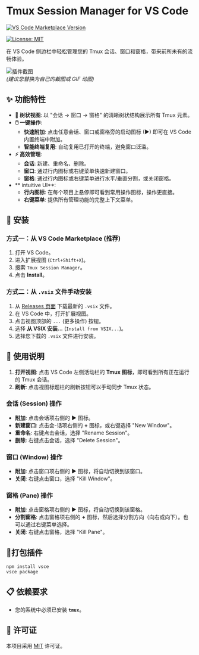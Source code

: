 # Tmux Session Manager for VS Code

[![VS Code Marketplace Version](https://img.shields.io/visual-studio-marketplace/v/ZeroRegister.vscode-tmux-manager?style=flat-square&label=Marketplace)](https://marketplace.visualstudio.com/items?itemName=ZeroRegister.vscode-tmux-manager)

[![License: MIT](https://img.shields.io/badge/License-MIT-yellow.svg)](https://opensource.org/licenses/MIT)

在 VS Code 侧边栏中轻松管理您的 Tmux 会话、窗口和窗格，带来前所未有的流畅体验。

![插件截图](https://raw.githubusercontent.com/YOUR_USERNAME/YOUR_REPO/main/screenshot.png)  
*(建议您替换为自己的截图或 GIF 动图)*

## ✨ 功能特性

-   **🌲 树状视图**: 以 "会话 -> 窗口 -> 窗格" 的清晰树状结构展示所有 Tmux 元素。
-   **🖱️ 一键操作**:
    -   **快速附加**: 点击任意会话、窗口或窗格旁的启动图标 (▶) 即可在 VS Code 内置终端中附加。
    -   **智能终端复用**: 自动复用已打开的终端，避免窗口泛滥。
-   **⚡ 高效管理**:
    -   **会话**: 新建、重命名、删除。
    -   **窗口**: 通过行内图标或右键菜单快速新建窗口。
    -   **窗格**: 通过行内图标或右键菜单进行水平/垂直分割，或关闭窗格。
-   ** intuitive UI**:
    -   **行内图标**: 在每个项目上悬停即可看到常用操作图标，操作更直接。
    -   **右键菜单**: 提供所有管理功能的完整上下文菜单。

## 🚀 安装

### 方式一：从 VS Code Marketplace (推荐)

1.  打开 VS Code。
2.  进入扩展视图 (`Ctrl+Shift+X`)。
3.  搜索 `Tmux Session Manager`。
4.  点击 **Install**。

### 方式二：从 `.vsix` 文件手动安装

1.  从 [Releases 页面](https://github.com/YOUR_USERNAME/YOUR_REPO/releases) 下载最新的 `.vsix` 文件。
2.  在 VS Code 中，打开扩展视图。
3.  点击视图顶部的 `...` (更多操作) 按钮。
4.  选择 **从 VSIX 安装...** (`Install from VSIX...`)。
5.  选择您下载的 `.vsix` 文件进行安装。

## 📖 使用说明

1.  **打开视图**: 点击 VS Code 左侧活动栏的 **Tmux 图标**，即可看到所有正在运行的 Tmux 会话。
2.  **刷新**: 点击视图标题栏的刷新按钮可以手动同步 Tmux 状态。

### 会话 (Session) 操作
-   **附加**: 点击会话项右侧的 **▶** 图标。
-   **新建窗口**: 点击会-话项右侧的 **+** 图标，或右键选择 "New Window"。
-   **重命名**: 右键点击会话，选择 "Rename Session"。
-   **删除**: 右键点击会话，选择 "Delete Session"。

### 窗口 (Window) 操作
-   **附加**: 点击窗口项右侧的 **▶** 图标，将自动切换到该窗口。
-   **关闭**: 右键点击窗口，选择 "Kill Window"。

### 窗格 (Pane) 操作
-   **附加**: 点击窗格项右侧的 **▶** 图标，将自动切换到该窗格。
-   **分割窗格**: 点击窗格项右侧的 **+** 图标，然后选择分割方向（向右或向下）。也可以通过右键菜单选择。
-   **关闭**: 右键点击窗格，选择 "Kill Pane"。

## 🎒打包插件
```shell
npm install vsce
vsce package
```

## 📋 依赖要求

-   您的系统中必须已安装 **`tmux`**。

## 📄 许可证

本项目采用 [MIT](https://opensource.org/licenses/MIT) 许可证。